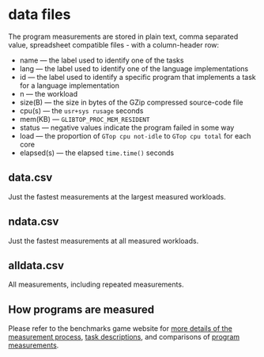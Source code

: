 data files
==========

The program measurements are stored in plain text, comma separated value, spreadsheet compatible files - with a column-header row:

- name — the label used to identify one of the tasks
- lang — the label used to identify one of the language implementations
- id — the label used to identify a specific program that implements a task for a language implementation
- n — the workload
- size(B) — the size in bytes of the GZip compressed source-code file
- cpu(s) — the `usr+sys rusage` seconds
- mem(KB) — `GLIBTOP_PROC_MEM_RESIDENT` 
- status — negative values indicate the program failed in some way
- load — the proportion of `GTop cpu not-idle` to `GTop cpu total` for each core
- elapsed(s) — the elapsed `time.time()` seconds


data.csv
--------

Just the fastest measurements at the largest measured workloads.

ndata.csv
---------

Just the fastest measurements at all measured workloads.


alldata.csv
-----------

All measurements, including repeated measurements.


How programs are measured
-------------------------

Please refer to the benchmarks game website for [more details of the measurement process](https://benchmarksgame-team.pages.debian.net/benchmarksgame/how-programs-are-measured.html), [task descriptions](https://benchmarksgame-team.pages.debian.net/benchmarksgame/description/summary.html), and comparisons of [program measurements](https://benchmarksgame-team.pages.debian.net/benchmarksgame/which-programs-are-fastest.html).


